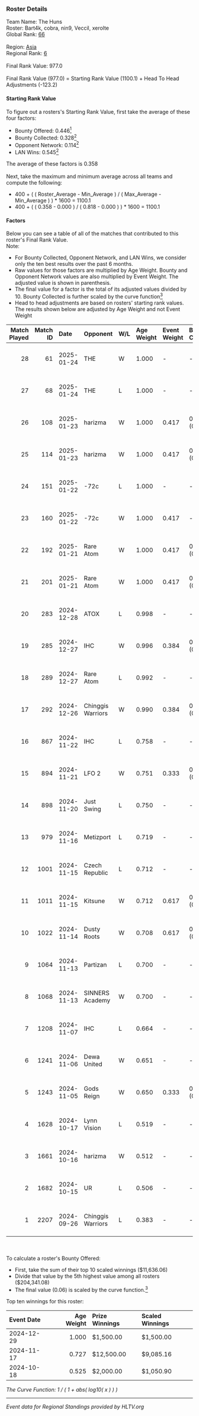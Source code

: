 ### Roster Details<br />
Team Name: The Huns<br />
Roster: Bart4k, cobra, nin9, Veccil, xerolte<br />
Global Rank: [66](../../standings_global_2025_01_27.md)<br />
<br />
Region: [Asia]( ../../standings_asia_2025_01_27.md)<br />
Regional Rank: [6]( ../../standings_asia_2025_01_27.md)<br />
<br />
Final Rank Value:  977.0<br />
<br />
Final Rank Value (977.0) = Starting Rank Value (1100.1) + Head To Head Adjustments (-123.2)<br />

#### Starting Rank Value<br />
To figure out a rosters's Starting Rank Value, first take the average of these four factors:<br />
- Bounty Offered: 0.446[<sup>1</sup>](#table2)
- Bounty Collected: 0.328[<sup>2</sup>](#table1)
- Opponent Network: 0.114[<sup>2</sup>](#table1)
- LAN Wins: 0.545[<sup>2</sup>](#table1)

The average of these factors is 0.358<br />
<br />
Next, take the maximum and minimum average across all teams and compute the following:<br />
- 400 + ( ( Roster_Average - Min_Average ) / ( Max_Average - Min_Average ) ) * 1600 = 1100.1
- 400 + ( ( 0.358 - 0.000 ) / ( 0.818 - 0.000 ) ) * 1600 = 1100.1


#### Factors<br />
Below you can see a table of all of the matches that contributed to this roster's Final Rank Value.<br />
Note:<br />

- For Bounty Collected, Opponent Network, and LAN Wins, we consider only the ten best results over the past 6 months.
- Raw values for those factors are multiplied by Age Weight. Bounty and Opponent Network values are also multiplied by Event Weight. The adjusted value is shown in parenthesis.
- The final value for a factor is the total of its adjusted values divided by 10. Bounty Collected is further scaled by the curve function[<sup>3</sup>](#curveFunction)
- Head to head adjustments are based on rosters' starting rank values. The results shown below are adjusted by Age Weight and not Event Weight
<span id="table1"></span><br />


| Match Played | Match ID | Date       | Opponent          | W/L | Age Weight | Event Weight | Bounty Collected | Opponent Network | LAN Wins  | H2H Adj. | Roster                                  |
| -: | -: | :- | :- | :- | :- | :- | :- | :- | :- | -: | :- |
|           28 |       61 | 2025-01-24 | THE               | W   | 1.000      | -            | -                | -                | 0 (0.000) |     2.67 | Bart4k, cobra, nin9, Veccil, xerolte    |
|           27 |       68 | 2025-01-24 | THE               | L   | 1.000      | -            | -                | -                | -         |   -29.19 | Bart4k, cobra, nin9, Veccil, xerolte    |
|           26 |      108 | 2025-01-23 | harizma           | W   | 1.000      | 0.417        | 0.003 (0.001)    | 0.230 (0.096)    | 0 (0.000) |     4.75 | Bart4k, cobra, nin9, Veccil, xerolte    |
|           25 |      114 | 2025-01-23 | harizma           | W   | 1.000      | 0.417        | 0.003 (0.001)    | 0.230 (0.096)    | 0 (0.000) |     4.97 | Bart4k, cobra, nin9, Veccil, xerolte    |
|           24 |      151 | 2025-01-22 | -72c              | L   | 1.000      | -            | -                | -                | -         |   -27.89 | Bart4k, cobra, nin9, Veccil, xerolte    |
|           23 |      160 | 2025-01-22 | -72c              | W   | 1.000      | 0.417        | -                | 0.300 (0.125)    | 0 (0.000) |     3.21 | Bart4k, cobra, nin9, Veccil, xerolte    |
|           22 |      192 | 2025-01-21 | Rare Atom         | W   | 1.000      | 0.417        | 0.060 (0.025)    | 0.424 (0.177)    | 0 (0.000) |    13.81 | Bart4k, cobra, nin9, Veccil, xerolte    |
|           21 |      201 | 2025-01-21 | Rare Atom         | W   | 1.000      | 0.417        | 0.060 (0.025)    | 0.424 (0.177)    | -         |    15.07 | Bart4k, cobra, nin9, Veccil, xerolte    |
|           20 |      283 | 2024-12-28 | ATOX              | L   | 0.998      | -            | -                | -                | -         |    -7.75 | Bart4k, cobra, nin9, Veccil, xerolte    |
|           19 |      285 | 2024-12-27 | IHC               | W   | 0.996      | 0.384        | 0.005 (0.002)    | 0.136 (0.052)    | 1 (0.996) |     6.13 | Bart4k, cobra, nin9, Veccil, xerolte    |
|           18 |      289 | 2024-12-27 | Rare Atom         | L   | 0.992      | -            | -                | -                | -         |   -15.36 | Bart4k, cobra, nin9, Veccil, xerolte    |
|           17 |      292 | 2024-12-26 | Chinggis Warriors | W   | 0.990      | 0.384        | 0.040 (0.015)    | 0.428 (0.163)    | 1 (0.990) |     9.45 | Bart4k, cobra, nin9, Veccil, xerolte    |
|           16 |      867 | 2024-11-22 | IHC               | L   | 0.758      | -            | -                | -                | -         |   -19.91 | Bart4k, cobra, nin9, Wonderzce, xerolte |
|           15 |      894 | 2024-11-21 | LFO 2             | W   | 0.751      | 0.333        | 0.028 (0.007)    | 0.191 (0.048)    | -         |     4.84 | Bart4k, cobra, nin9, Wonderzce, xerolte |
|           14 |      898 | 2024-11-20 | Just Swing        | L   | 0.750      | -            | -                | -                | -         |   -19.89 | Bart4k, cobra, nin9, Wonderzce, xerolte |
|           13 |      979 | 2024-11-16 | Metizport         | L   | 0.719      | -            | -                | -                | -         |    -4.74 | Bart4k, cobra, nin9, Wonderzce, xerolte |
|           12 |     1001 | 2024-11-15 | Czech Republic    | L   | 0.712      | -            | -                | -                | -         |   -19.57 | Bart4k, cobra, nin9, Wonderzce, xerolte |
|           11 |     1011 | 2024-11-15 | Kitsune           | W   | 0.712      | 0.617        | 0.005 (0.002)    | -                | 1 (0.712) |     1.13 | Bart4k, cobra, nin9, Wonderzce, xerolte |
|           10 |     1022 | 2024-11-14 | Dusty Roots       | W   | 0.708      | 0.617        | 0.017 (0.007)    | 0.350 (0.153)    | 1 (0.708) |     4.68 | Bart4k, cobra, nin9, Wonderzce, xerolte |
|            9 |     1064 | 2024-11-13 | Partizan          | L   | 0.700      | -            | -                | -                | -         |    -6.93 | Bart4k, cobra, nin9, Wonderzce, xerolte |
|            8 |     1068 | 2024-11-13 | SINNERS Academy   | W   | 0.700      | -            | -                | -                | 1 (0.700) |     3.99 | Bart4k, cobra, nin9, Wonderzce, xerolte |
|            7 |     1208 | 2024-11-07 | IHC               | L   | 0.664      | -            | -                | -                | -         |   -18.53 | Bart4k, cobra, nin9, Wonderzce, xerolte |
|            6 |     1241 | 2024-11-06 | Dewa United       | W   | 0.651      | -            | -                | -                | -         |     0.49 | Bart4k, cobra, nin9, Wonderzce, xerolte |
|            5 |     1243 | 2024-11-05 | Gods Reign        | W   | 0.650      | 0.333        | 0.013 (0.003)    | 0.241 (0.052)    | -         |     2.75 | Bart4k, cobra, nin9, Wonderzce, xerolte |
|            4 |     1628 | 2024-10-17 | Lynn Vision       | L   | 0.519      | -            | -                | -                | -         |   -10.47 | Bart4k, cobra, nin9, Wonderzce, xerolte |
|            3 |     1661 | 2024-10-16 | harizma           | W   | 0.512      | -            | -                | -                | -         |     1.97 | Bart4k, cobra, nin9, Wonderzce, xerolte |
|            2 |     1682 | 2024-10-15 | UR                | L   | 0.506      | -            | -                | -                | -         |   -14.15 | Bart4k, cobra, nin9, Wonderzce, xerolte |
|            1 |     2207 | 2024-09-26 | Chinggis Warriors | L   | 0.383      | -            | -                | -                | -         |    -8.68 | Bart4k, cobra, ncl, nin9, Wonderzce     |

<br />
<span id="table2"></span><br />
To calculate a roster's Bounty Offered:<br />

- First, take the sum of their top 10 scaled winnings ($11,636.06)
- Divide that value by the 5th highest value among all rosters ($204,341.08)
- The final value (0.06) is scaled by the curve function.[<sup>3</sup>](#curveFunction)

Top ten winnings for this roster:<br />

| Event Date | Age Weight | Prize Winnings | Scaled Winnings |
| :- | -: | :- | :- |
| 2024-12-29 |      1.000 | $1,500.00      | $1,500.00       |
| 2024-11-17 |      0.727 | $12,500.00     | $9,085.16       |
| 2024-10-18 |      0.525 | $2,000.00      | $1,050.90       |


<span id="curveFunction"></span>_The Curve Function: 1 / ( 1 + abs( log10( x ) ) )_<br />

---
_Event data for Regional Standings provided by HLTV.org_<br />
